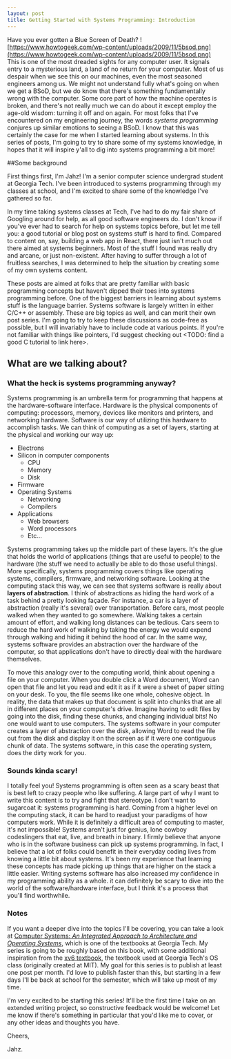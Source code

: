 ```yaml
---
layout: post
title: Getting Started with Systems Programming: Introduction 
---
```


Have you ever gotten a Blue Screen of Death? ![https://www.howtogeek.com/wp-content/uploads/2009/11/5bsod.png](https://www.howtogeek.com/wp-content/uploads/2009/11/5bsod.png)
This is one of the most dreaded sights for any computer user. It signals entry to a mysterious land, a land of no return for your computer. Most of us despair when we see this on our machines, even the most seasoned engineers among us. We might not understand fully what's going on when we get a BSoD, but we do know that there's something fundamentally wrong with the computer. Some core part of how the machine operates is broken, and there's not really much we can do about it except employ the age-old wisdom: turning it off and on again. For most folks that I've encountered on my engineering journey, the words *systems programming* conjures up similar emotions to seeing a BSoD. I know that this was certainly the case for me when I started learning about systems. In this series of posts, I'm going to try to share some of my systems knowledge, in hopes that it will inspire y'all to dig into systems programming a bit more!

##Some background

First things first, I'm Jahz! I'm a senior computer science undergrad student at Georgia Tech. I've been introduced to systems programming through my classes at school, and I'm excited to share some of the knowledge I've gathered so far.

In my time taking systems classes at Tech, I've had to do my fair share of Googling around for help, as all good software engineers do. I don't know if you've ever had to search for help on systems topics before, but let me tell you: a good tutorial or blog post on systems stuff is hard to find. Compared to content on, say, building a web app in React, there just isn't much out there aimed at systems beginners. Most of the stuff I found was really dry and arcane, or just non-existent. After having to suffer through a lot of fruitless searches, I was determined to help the situation by creating some of my own systems content.

These posts are aimed at folks that are pretty familiar with basic programming concepts but haven't dipped their toes into systems programming before. One of the biggest barriers in learning about systems stuff is the language barrier. Systems software is largely written in either C/C++ or assembly. These are big topics as well, and can merit their own post series. I'm going to try to keep these discussions as code-free as possible, but I will invariably have to include code at various points. If you're not familiar with things like pointers, I'd suggest checking out <TODO: find a good C tutorial to link here>. 

## What are we talking about?

### What the heck is systems programming anyway?

Systems programming is an umbrella term for programming that happens at the hardware-software interface. Hardware is the physical components of computing: processors, memory, devices like monitors and printers, and networking hardware. Software is our way of utilizing this hardware to accomplish tasks. We can think of computing as a set of layers, starting at the physical and working our way up:

- Electrons
- Silicon in computer components
  - CPU
  - Memory
  - Disk
- Firmware
- Operating Systems
  - Networking
  - Compilers
- Applications
  - Web browsers
  - Word processors
  - Etc...

Systems programming takes up the middle part of these layers. It's the glue that holds the world of applications (things that are useful to people) to the hardware (the stuff we need to actually be able to do those useful things). More specifically, systems programming covers things like operating systems, compilers, firmware, and networking software. Looking at the computing stack this way, we can see that systems software is really about **layers of abstraction**. I think of abstractions as hiding the hard work of a task behind a pretty looking façade.  For instance, a car is a layer of abstraction (really it's several) over transportation. Before cars, most people walked when they wanted to go somewhere. Walking takes a certain amount of effort, and walking long distances can be tedious. Cars seem to reduce the hard work of walking by taking the energy we would expend through walking and hiding it behind the hood of car. In the same way, systems software provides an abstraction over the hardware of the computer, so that applications don't have to directly deal with the hardware themselves.

To move this analogy over to the computing world, think about opening a file on your computer. When you double click a Word document, Word can open that file and let you read and edit it as if it were a sheet of paper sitting on your desk. To you, the file seems like one whole, cohesive object. In reality, the data that makes up that document is split into chunks that are all in different places on your computer's drive. Imagine having to edit files by going into the disk, finding these chunks, and changing individual bits! No one would want to use computers. The systems software in your computer creates a layer of abstraction over the disk, allowing Word to read the file out from the disk and display it on the screen as if it were one contiguous chunk of data. The systems software, in this case the operating system, does the dirty work for you.

### Sounds kinda scary!

I totally feel you! Systems programming is often seen as a scary beast that is best left to crazy people who like suffering. A large part of why I want to write this content is to try and fight that stereotype. I don't want to sugarcoat it: systems programming is hard. Coming from a higher level on the computing stack, it can be hard to readjust your paradigms of how computers work. While it is definitely a difficult area of computing to master, it's not impossible! Systems aren't just for genius, lone cowboy codeslingers that eat, live, and breath in binary. I firmly believe that anyone who is in the software business can pick up systems programming. In fact, I believe that a lot of folks could benefit in their everyday coding lives from knowing a little bit about systems. It's been my experience that learning these concepts has made picking up things that are higher on the stack a little easier. Writing systems software has also increased my confidence in my programming ability as a whole. it can definitely be scary to dive into the world of the software/hardware interface, but I think it's a process that you'll find worthwhile.

### Notes

If you want a deeper dive into the topics I'll be covering, you can take a look at [Computer Systems: _An Integrated Approach to Architecture and Operating Systems_](https://www.amazon.com/Computer-Systems-Integrated-Architecture-Operating/dp/0321486137/ref=sr_1_3?keywords=computer+systems+an+integrated&qid=1577555157&sr=8-3), which is one of the textbooks at Georgia Tech. My series is going to be roughly based on this book, with some additional inspiration from the [xv6 textbook](http://cs3210.cc.gatech.edu/r/xv6-rev9-book.pdf), the textbook used at Georgia Tech's OS class (originally created at MIT). My goal for this series is to publish at least one post per month. I'd love to publish faster than this, but starting in a few days I'll be back at school for the semester, which will take up most of my time.

I'm very excited to be starting this series! It'll be the first time I take on an extended writing project, so constructive feedback would be welcome! Let me know if there's something in particular that you'd like me to cover, or any other ideas and thoughts you have.

Cheers,

Jahz.